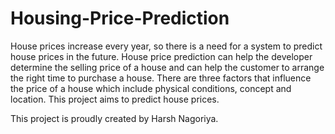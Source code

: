 # Housing-Price-Prediction
House prices increase every year, so there is a need for a system to predict house prices in the future. House price prediction can help the developer determine the selling price of a house and can help the customer to arrange the right time to purchase a house. There are three factors that influence the price of a house which include physical conditions, concept and location. This project aims to predict house prices. 

This project is proudly created by Harsh Nagoriya.
